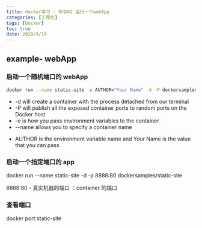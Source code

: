 ```yaml
---
title: docker学习 - 命令02 运行一个webApp
categories: [工程化]
tags: [Docker]
toc: true
date: 2020/9/19
---
```


## example- webApp

### 启动一个随机端口的 webApp

```bash
docker run --name static-site -e AUTHOR="Your Name" -d -P dockersamples/static-site
```

- -d will create a container with the process detached from our terminal
- -P will publish all the exposed container ports to random ports on the Docker host
- -e is how you pass environment variables to the container
- --name allows you to specify a container name

* AUTHOR is the environment variable name and Your Name is the value that you can pass

### 启动一个指定端口的 app

docker run --name static-site -d -p 8888:80 dockersamples/static-site

8888:80 - 真实机器的端口 ：container 的端口

### 查看端口

docker port static-site
